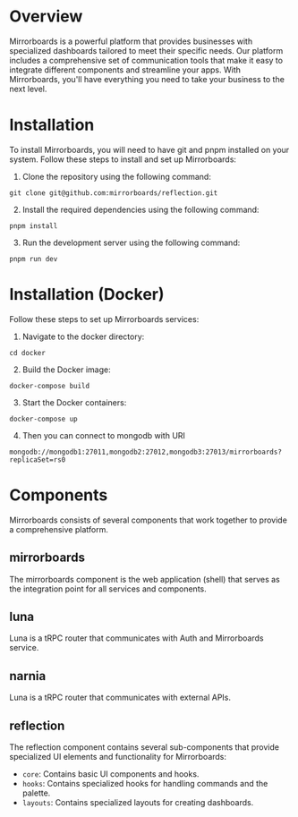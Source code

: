 # Overview

Mirrorboards is a powerful platform that provides businesses with specialized dashboards tailored to meet their specific needs. Our platform includes a comprehensive set of communication tools that make it easy to integrate different components and streamline your apps. With Mirrorboards, you'll have everything you need to take your business to the next level.

# Installation

To install Mirrorboards, you will need to have git and pnpm installed on your system. Follow these steps to install and set up Mirrorboards:

1. Clone the repository using the following command:

`git clone git@github.com:mirrorboards/reflection.git`

2. Install the required dependencies using the following command:

`pnpm install`

3. Run the development server using the following command:

`pnpm run dev`

# Installation (Docker)

Follow these steps to set up Mirrorboards services:

1. Navigate to the docker directory:

`cd docker`

2. Build the Docker image:

`docker-compose build`

3. Start the Docker containers:

`docker-compose up`

4. Then you can connect to mongodb with URI

`mongodb://mongodb1:27011,mongodb2:27012,mongodb3:27013/mirrorboards?replicaSet=rs0`

# Components

Mirrorboards consists of several components that work together to provide a comprehensive platform.

## mirrorboards

The mirrorboards component is the web application (shell) that serves as the integration point for all services and components.

## luna

Luna is a tRPC router that communicates with Auth and Mirrorboards service.

## narnia

Luna is a tRPC router that communicates with external APIs.

## reflection

The reflection component contains several sub-components that provide specialized UI elements and functionality for Mirrorboards:

- `core`: Contains basic UI components and hooks.
- `hooks`: Contains specialized hooks for handling commands and the palette.
- `layouts`: Contains specialized layouts for creating dashboards.

